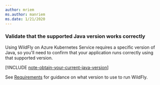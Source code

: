 ```yaml
---
author: mriem
ms.author: manriem
ms.date: 1/21/2020
---
```


### Validate that the supported Java version works correctly

Using WildFly on Azure Kubernetes Service requires a specific version of Java, so you'll need to confirm that your application runs correctly using that supported version.

[!INCLUDE [note-obtain-your-current-java-version](note-obtain-your-current-java-version.md)]

See [Requirements](http://docs.wildfly.org/19/Getting_Started_Guide.html#requirements) for guidance on what version to use to run WildFly.
